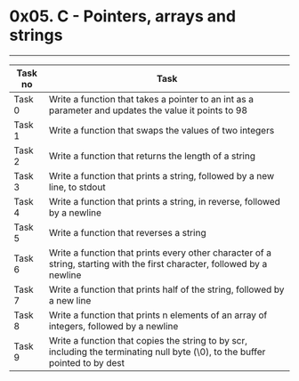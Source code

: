 # 0x05. C - Pointers, arrays and strings
---
|Task no|Task	|
|-------|-------|
|Task 0 |Write a function that takes a pointer to an int as a parameter and updates the value it points to 98|
|Task 1 |Write a function that swaps the values of two integers|
|Task 2 |Write a function that returns the length of a string|
|Task 3 |Write a function that prints a string, followed by a new line, to stdout|
|Task 4 |Write a function that prints a string, in reverse, followed by a newline|
|Task 5 |Write a function that reverses a string|
|Task 6 |Write a function that prints every other character of a string, starting with the first character, followed by a newline|
|Task 7 |Write a function that prints half of the string, followed by a new line|
|Task 8 |Write a function that prints n elements of an array of integers, followed by a newline|
|Task 9 |Write a function that copies the string to by scr, including the terminating null byte (\0), to the buffer pointed to by dest|

